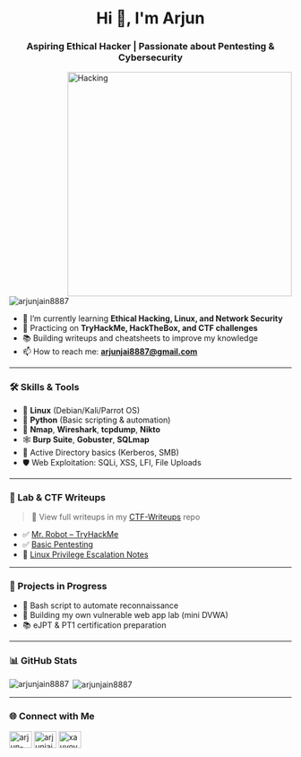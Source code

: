<h1 align="center">Hi 👋, I'm Arjun</h1>
<h3 align="center">Aspiring Ethical Hacker | Passionate about Pentesting & Cybersecurity</h3>

<img align="right" alt="Hacking" width="400" src="https://as1.ftcdn.net/v2/jpg/07/43/96/38/1000_F_743963814_ZzzNkxTLvKip5z37pPZlZ8y1FnK75kHl.jpg">

<p align="left"> <img src="https://komarev.com/ghpvc/?username=arjunjain8887&label=Profile%20views&color=0e75b6&style=flat" alt="arjunjain8887" /> </p>

- 🌱 I’m currently learning **Ethical Hacking, Linux, and Network Security**
- 🚩 Practicing on **TryHackMe, HackTheBox, and CTF challenges**
- 📚 Building writeups and cheatsheets to improve my knowledge
- 📫 How to reach me: **arjunjai8887@gmail.com**

---

### 🛠️ Skills & Tools

- 🐧 **Linux** (Debian/Kali/Parrot OS)
- 🐍 **Python** (Basic scripting & automation)
- 📡 **Nmap**, **Wireshark**, **tcpdump**, **Nikto**
- 🕸️ **Burp Suite**, **Gobuster**, **SQLmap**
- 📂 Active Directory basics (Kerberos, SMB)
- 🛡️ Web Exploitation: SQLi, XSS, LFI, File Uploads

---

### 🧪 Lab & CTF Writeups

> 📁 View full writeups in my [CTF-Writeups](https://github.com/arjunjain8887/CTF-Writeups) repo

- ✅ [Mr. Robot – TryHackMe](https://github.com/arjunjain8887/CTF-Writeups/blob/main/mrrobot.md)
- ✅ [Basic Pentesting](https://github.com/arjunjain8887/CTF-Writeups/blob/main/basicpentesting.md)
- 🧠 [Linux Privilege Escalation Notes](https://github.com/arjunjain8887/Privilege-Escalation/blob/main/linux-pe.md)

---

### 🚧 Projects in Progress

- 🔄 Bash script to automate reconnaissance
- 📜 Building my own vulnerable web app lab (mini DVWA)
- 📚 eJPT & PT1 certification preparation

---

### 📊 GitHub Stats

<p><img align="left" src="https://github-readme-stats.vercel.app/api/top-langs?username=arjunjain8887&show_icons=true&locale=en&layout=compact" alt="arjunjain8887" /></p>

<p>&nbsp;<img align="center" src="https://github-readme-stats.vercel.app/api?username=arjunjain8887&show_icons=true&locale=en" alt="arjunjain8887" /></p>

---

### 🌐 Connect with Me

<p align="left">
<a href="https://linkedin.com/in/arjun-jain-577ab72a7" target="blank"><img align="center" src="https://raw.githubusercontent.com/rahuldkjain/github-profile-readme-generator/master/src/images/icons/Social/linked-in-alt.svg" alt="arjun-jain-577ab72a7" height="30" width="40" /></a>
<a href="https://instagram.com/arjunjain1005" target="blank"><img align="center" src="https://raw.githubusercontent.com/rahuldkjain/github-profile-readme-generator/master/src/images/icons/Social/instagram.svg" alt="arjunjain1005" height="30" width="40" /></a>
<a href="https://twitter.com/xauyoyt" target="blank"><img align="center" src="https://raw.githubusercontent.com/rahuldkjain/github-profile-readme-generator/master/src/images/icons/Social/twitter.svg" alt="xauyoyt" height="30" width="40" /></a>
</p>
